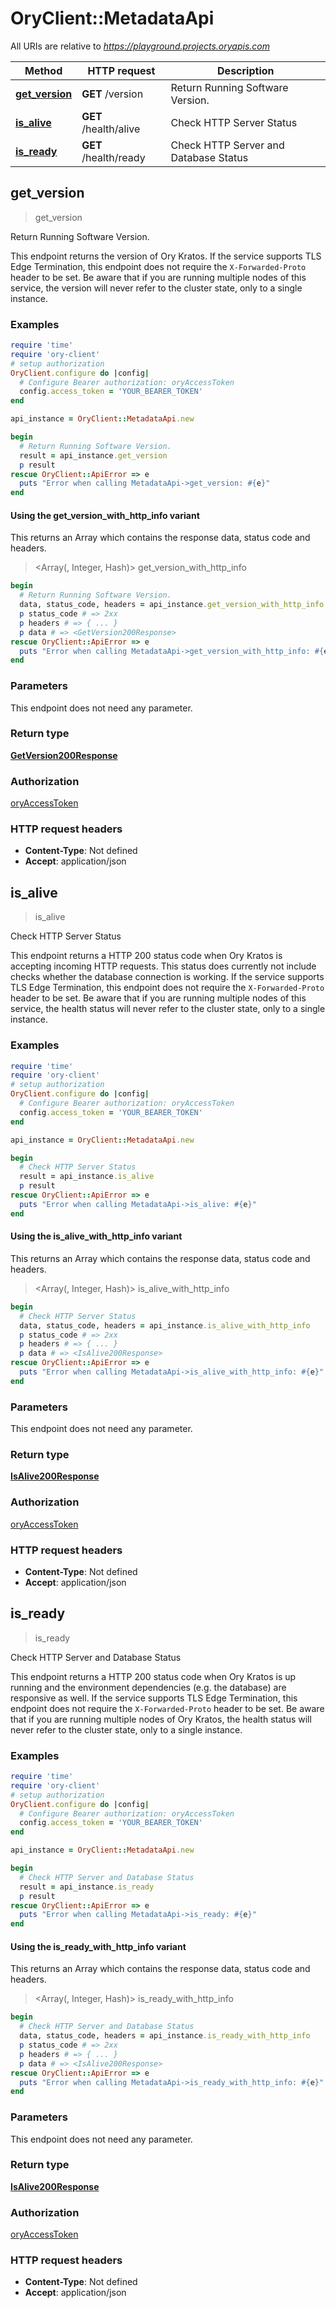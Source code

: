 # OryClient::MetadataApi

All URIs are relative to *https://playground.projects.oryapis.com*

| Method | HTTP request | Description |
| ------ | ------------ | ----------- |
| [**get_version**](MetadataApi.md#get_version) | **GET** /version | Return Running Software Version. |
| [**is_alive**](MetadataApi.md#is_alive) | **GET** /health/alive | Check HTTP Server Status |
| [**is_ready**](MetadataApi.md#is_ready) | **GET** /health/ready | Check HTTP Server and Database Status |


## get_version

> <GetVersion200Response> get_version

Return Running Software Version.

This endpoint returns the version of Ory Kratos.  If the service supports TLS Edge Termination, this endpoint does not require the `X-Forwarded-Proto` header to be set.  Be aware that if you are running multiple nodes of this service, the version will never refer to the cluster state, only to a single instance.

### Examples

```ruby
require 'time'
require 'ory-client'
# setup authorization
OryClient.configure do |config|
  # Configure Bearer authorization: oryAccessToken
  config.access_token = 'YOUR_BEARER_TOKEN'
end

api_instance = OryClient::MetadataApi.new

begin
  # Return Running Software Version.
  result = api_instance.get_version
  p result
rescue OryClient::ApiError => e
  puts "Error when calling MetadataApi->get_version: #{e}"
end
```

#### Using the get_version_with_http_info variant

This returns an Array which contains the response data, status code and headers.

> <Array(<GetVersion200Response>, Integer, Hash)> get_version_with_http_info

```ruby
begin
  # Return Running Software Version.
  data, status_code, headers = api_instance.get_version_with_http_info
  p status_code # => 2xx
  p headers # => { ... }
  p data # => <GetVersion200Response>
rescue OryClient::ApiError => e
  puts "Error when calling MetadataApi->get_version_with_http_info: #{e}"
end
```

### Parameters

This endpoint does not need any parameter.

### Return type

[**GetVersion200Response**](GetVersion200Response.md)

### Authorization

[oryAccessToken](../README.md#oryAccessToken)

### HTTP request headers

- **Content-Type**: Not defined
- **Accept**: application/json


## is_alive

> <IsAlive200Response> is_alive

Check HTTP Server Status

This endpoint returns a HTTP 200 status code when Ory Kratos is accepting incoming HTTP requests. This status does currently not include checks whether the database connection is working.  If the service supports TLS Edge Termination, this endpoint does not require the `X-Forwarded-Proto` header to be set.  Be aware that if you are running multiple nodes of this service, the health status will never refer to the cluster state, only to a single instance.

### Examples

```ruby
require 'time'
require 'ory-client'
# setup authorization
OryClient.configure do |config|
  # Configure Bearer authorization: oryAccessToken
  config.access_token = 'YOUR_BEARER_TOKEN'
end

api_instance = OryClient::MetadataApi.new

begin
  # Check HTTP Server Status
  result = api_instance.is_alive
  p result
rescue OryClient::ApiError => e
  puts "Error when calling MetadataApi->is_alive: #{e}"
end
```

#### Using the is_alive_with_http_info variant

This returns an Array which contains the response data, status code and headers.

> <Array(<IsAlive200Response>, Integer, Hash)> is_alive_with_http_info

```ruby
begin
  # Check HTTP Server Status
  data, status_code, headers = api_instance.is_alive_with_http_info
  p status_code # => 2xx
  p headers # => { ... }
  p data # => <IsAlive200Response>
rescue OryClient::ApiError => e
  puts "Error when calling MetadataApi->is_alive_with_http_info: #{e}"
end
```

### Parameters

This endpoint does not need any parameter.

### Return type

[**IsAlive200Response**](IsAlive200Response.md)

### Authorization

[oryAccessToken](../README.md#oryAccessToken)

### HTTP request headers

- **Content-Type**: Not defined
- **Accept**: application/json


## is_ready

> <IsAlive200Response> is_ready

Check HTTP Server and Database Status

This endpoint returns a HTTP 200 status code when Ory Kratos is up running and the environment dependencies (e.g. the database) are responsive as well.  If the service supports TLS Edge Termination, this endpoint does not require the `X-Forwarded-Proto` header to be set.  Be aware that if you are running multiple nodes of Ory Kratos, the health status will never refer to the cluster state, only to a single instance.

### Examples

```ruby
require 'time'
require 'ory-client'
# setup authorization
OryClient.configure do |config|
  # Configure Bearer authorization: oryAccessToken
  config.access_token = 'YOUR_BEARER_TOKEN'
end

api_instance = OryClient::MetadataApi.new

begin
  # Check HTTP Server and Database Status
  result = api_instance.is_ready
  p result
rescue OryClient::ApiError => e
  puts "Error when calling MetadataApi->is_ready: #{e}"
end
```

#### Using the is_ready_with_http_info variant

This returns an Array which contains the response data, status code and headers.

> <Array(<IsAlive200Response>, Integer, Hash)> is_ready_with_http_info

```ruby
begin
  # Check HTTP Server and Database Status
  data, status_code, headers = api_instance.is_ready_with_http_info
  p status_code # => 2xx
  p headers # => { ... }
  p data # => <IsAlive200Response>
rescue OryClient::ApiError => e
  puts "Error when calling MetadataApi->is_ready_with_http_info: #{e}"
end
```

### Parameters

This endpoint does not need any parameter.

### Return type

[**IsAlive200Response**](IsAlive200Response.md)

### Authorization

[oryAccessToken](../README.md#oryAccessToken)

### HTTP request headers

- **Content-Type**: Not defined
- **Accept**: application/json

